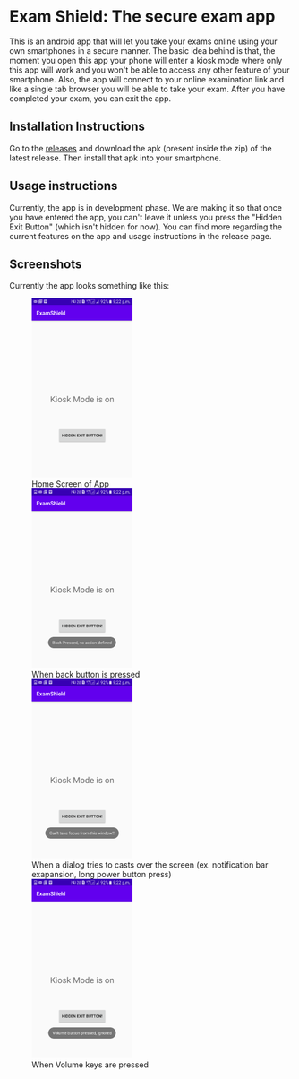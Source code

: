 # Exam Shield: The secure exam app

This is an android app that will let you take your exams online using your own smartphones in a secure manner.
The basic idea behind is that, the moment you open this app your phone will enter a kiosk mode where only this app will work and you won't be able to access any other feature of your smartphone.
Also, the app will connect to your online examination link and like a single tab browser you will be able to take your exam.
After you have completed your exam, you can exit the app.

## Installation Instructions

Go to the [releases](https://github.com/Sudhanshu-Dubey14/ExamShield/releases) and download the apk (present inside the zip) of the latest release.
Then install that apk into your smartphone.

## Usage instructions

Currently, the app is in development phase. We are making it so that once you have entered the app, you can't leave it unless you press the "Hidden Exit Button" (which isn't hidden for now).
You can find more regarding the current features on the app and usage instructions in the release page.

## Screenshots

Currently the app looks something like this:

<figure>
<img src="Screenshots/App_HomeScreen.png" alt="Home" style="width:180px;height:320px;">
<figcaption>Home Screen of App</figcaption>
<img src="Screenshots/BackPressed.png" alt="BackPressed" style="width:180px;height:320px;">
<figcaption>When back button is pressed</figcaption>
<img src="Screenshots/ScreenOveridingAttempt.png" alt="ScreenOveridingAttempt" style="width:180px;height:320px;">
<figcaption>When a dialog tries to casts over the screen (ex. notification bar exapansion, long power button press)</figcaption>
<img src="Screenshots/VolumeKeyPressed.png" alt="VolumeKeyPressed" style="width:180px;height:320px;">
<figcaption>When Volume keys are pressed</figcaption>
</figure>
